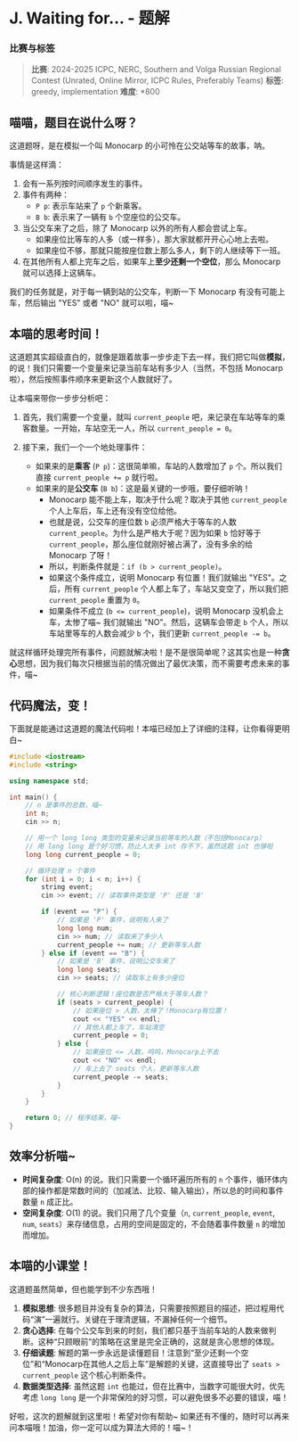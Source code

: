 # J. Waiting for... - 题解

### 比赛与标签
> **比赛**: 2024-2025 ICPC, NERC, Southern and Volga Russian Regional Contest (Unrated, Online Mirror, ICPC Rules, Preferably Teams)
> **标签**: greedy, implementation
> **难度**: *800

## 喵喵，题目在说什么呀？
这道题呀，是在模拟一个叫 Monocarp 的小可怜在公交站等车的故事，呐。

事情是这样滴：
1.  会有一系列按时间顺序发生的事件。
2.  事件有两种：
    *   `P p`: 表示车站来了 `p` 个新乘客。
    *   `B b`: 表示来了一辆有 `b` 个空座位的公交车。
3.  当公交车来了之后，除了 Monocarp 以外的所有人都会尝试上车。
    *   如果座位比等车的人多（或一样多），那大家就都开开心心地上去啦。
    *   如果座位不够，那就只能按座位数上那么多人，剩下的人继续等下一班。
4.  在其他所有人都上完车之后，如果车上**至少还剩一个空位**，那么 Monocarp 就可以选择上这辆车。

我们的任务就是，对于每一辆到站的公交车，判断一下 Monocarp 有没有可能上车，然后输出 "YES" 或者 "NO" 就可以啦，喵~

## 本喵的思考时间！
这道题其实超级直白的，就像是跟着故事一步步走下去一样，我们把它叫做**模拟**，的说！我们只需要一个变量来记录当前车站有多少人（当然，不包括 Monocarp 啦），然后按照事件顺序来更新这个人数就好了。

让本喵来带你一步步分析吧：

1.  首先，我们需要一个变量，就叫 `current_people` 吧，来记录在车站等车的乘客数量。一开始，车站空无一人，所以 `current_people = 0`。

2.  接下来，我们一个一个地处理事件：
    *   如果来的是**乘客** (`P p`)：这很简单嘛，车站的人数增加了 `p` 个。所以我们直接 `current_people += p` 就行啦。
    *   如果来的是**公交车** (`B b`)：这是最关键的一步哦，要仔细听呐！
        *   Monocarp 能不能上车，取决于什么呢？取决于其他 `current_people` 个人上车后，车上还有没有空位给他。
        *   也就是说，公交车的座位数 `b` 必须严格大于等车的人数 `current_people`。为什么是严格大于呢？因为如果 `b` 恰好等于 `current_people`，那么座位就刚好被占满了，没有多余的给 Monocarp 了呀！
        *   所以，判断条件就是：`if (b > current_people)`。
        *   如果这个条件成立，说明 Monocarp 有位置！我们就输出 "YES"。之后，所有 `current_people` 个人都上车了，车站又变空了，所以我们把 `current_people` 重置为 `0`。
        *   如果条件不成立 (`b <= current_people`)，说明 Monocarp 没机会上车，太惨了喵~ 我们就输出 "NO"。然后，这辆车会带走 `b` 个人，所以车站里等车的人数会减少 `b` 个，我们更新 `current_people -= b`。

就这样循环处理完所有事件，问题就解决啦！是不是很简单呢？这其实也是一种**贪心**思想，因为我们每次只根据当前的情况做出了最优决策，而不需要考虑未来的事件，喵~

## 代码魔法，变！
下面就是能通过这道题的魔法代码啦！本喵已经加上了详细的注释，让你看得更明白~

```cpp
#include <iostream>
#include <string>

using namespace std;

int main() {
    // n 是事件的总数，喵~
    int n;
    cin >> n;

    // 用一个 long long 类型的变量来记录当前等车的人数（不包括Monocarp）
    // 用 long long 是个好习惯，防止人太多 int 存不下，虽然这题 int 也够啦
    long long current_people = 0;

    // 循环处理 n 个事件
    for (int i = 0; i < n; i++) {
        string event;
        cin >> event; // 读取事件类型是 'P' 还是 'B'

        if (event == "P") {
            // 如果是 'P' 事件，说明有人来了
            long long num;
            cin >> num; // 读取来了多少人
            current_people += num; // 更新等车人数
        } else if (event == "B") {
            // 如果是 'B' 事件，说明公交车来了
            long long seats;
            cin >> seats; // 读取车上有多少座位

            // 核心判断逻辑！座位数是否严格大于等车人数？
            if (seats > current_people) {
                // 如果座位 > 人数，太棒了！Monocarp有位置！
                cout << "YES" << endl;
                // 其他人都上车了，车站清空
                current_people = 0;
            } else {
                // 如果座位 <= 人数，呜呜，Monocarp上不去
                cout << "NO" << endl;
                // 车上去了 seats 个人，更新等车人数
                current_people -= seats;
            }
        }
    }

    return 0; // 程序结束，喵~
}
```

## 效率分析喵~
- **时间复杂度**: O(n) 的说。我们只需要一个循环遍历所有的 `n` 个事件，循环体内部的操作都是常数时间的（加减法、比较、输入输出），所以总的时间和事件数量 `n` 成正比。
- **空间复杂度**: O(1) 的说。我们只用了几个变量（`n`, `current_people`, `event`, `num`, `seats`）来存储信息，占用的空间是固定的，不会随着事件数量 `n` 的增加而增加。

## 本喵的小课堂！
这道题虽然简单，但也能学到不少东西哦！

1.  **模拟思想**: 很多题目并没有复杂的算法，只需要按照题目的描述，把过程用代码“演”一遍就行。关键在于理清逻辑，不漏掉任何一个细节。
2.  **贪心选择**: 在每个公交车到来的时刻，我们都只基于当前车站的人数来做判断。这种“只顾眼前”的策略在这里是完全正确的，这就是贪心思想的体现。
3.  **仔细读题**: 解题的第一步永远是读懂题目！注意到“至少还剩一个空位”和“Monocarp在其他人之后上车”是解题的关键，这直接导出了 `seats > current_people` 这个核心判断条件。
4.  **数据类型选择**: 虽然这题 `int` 也能过，但在比赛中，当数字可能很大时，优先考虑 `long long` 是一个非常保险的好习惯，可以避免很多不必要的错误，喵！

好啦，这次的题解就到这里啦！希望对你有帮助~ 如果还有不懂的，随时可以再来问本喵哦！加油，你一定可以成为算法大师的！喵~！